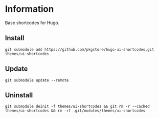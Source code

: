 # Information

Base shortcodes for Hugo.

## Install

```
git submodule add https://github.com/pkgstore/hugo-ui-shortcodes.git themes/ui-shortcodes
```

## Update

```
git submodule update --remote
```

## Uninstall

```
git submodule deinit -f themes/ui-shortcodes && git rm -r --cached themes/ui-shortcodes && rm -rf .git/modules/themes/ui-shortcodes
```
